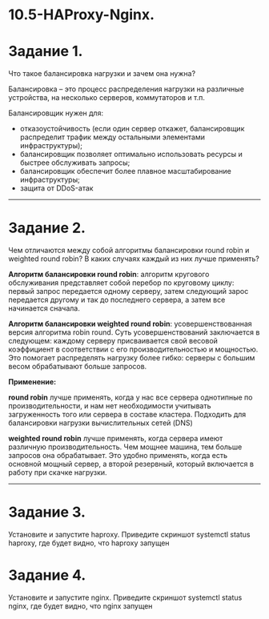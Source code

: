 # 10.5-HAProxy-Nginx.
# Задание 1.
Что такое балансировка нагрузки и зачем она нужна?

Балансировка – это процесс распределения нагрузки на различные устройства, на несколько серверов, коммутаторов и т.п.

Балансировщик нужен для:
* отказоустойчивость (если один сервер откажет, балансировщик распределит трафик между остальными элементами инфраструктуры);
* балансировщик позволяет оптимально использовать ресурсы и быстрее обслуживать запросы;
* балансировщик обеспечит более плавное масштабирование инфраструктуры;
* защита от DDoS-атак
________________________________________
# Задание 2.
Чем отличаются между собой алгоритмы балансировки round robin и weighted round robin? В каких случаях каждый из них лучше применять?

**Алгоритм балансировки round robin**: алгоритм кругового обслуживания представляет собой перебор по круговому циклу: первый запрос передается одному серверу, затем следующий зарос передается другому и так до последнего сервера, а затем все начинается сначала.

**Алгоритм балансировки weighted round robin**: усовершенствованная версия алгоритма robin round. Суть усовершенствований заключается в следующем: каждому серверу присваивается свой весовой коэффициент в соответствии с его производительностью и мощностью. Это помогает распределять нагрузку более гибко: серверы с большим весом обрабатывают больше запросов. 

**Применение:**

**round robin** лучше применять, когда у нас все сервера однотипные по производительности, и нам нет необходимости учитывать загруженность того или сервера в составе кластера. Подходить для балансировки нагрузки вычислительных сетей (DNS)

**weighted round robin** лучше применять, когда сервера имеют различную производительность. Чем мощнее машина, тем больше запросов она обрабатывает. Это удобно применять, когда есть основной мощный сервер, а второй резервный, который включается в работу при скачке нагрузки.

________________________________________
# Задание 3.
Установите и запустите haproxy.
Приведите скриншот systemctl status haproxy, где будет видно, что haproxy запущен

# Задание 4.
Установите и запустите nginx.
Приведите скриншот systemctl status nginx, где будет видно, что nginx запущен

